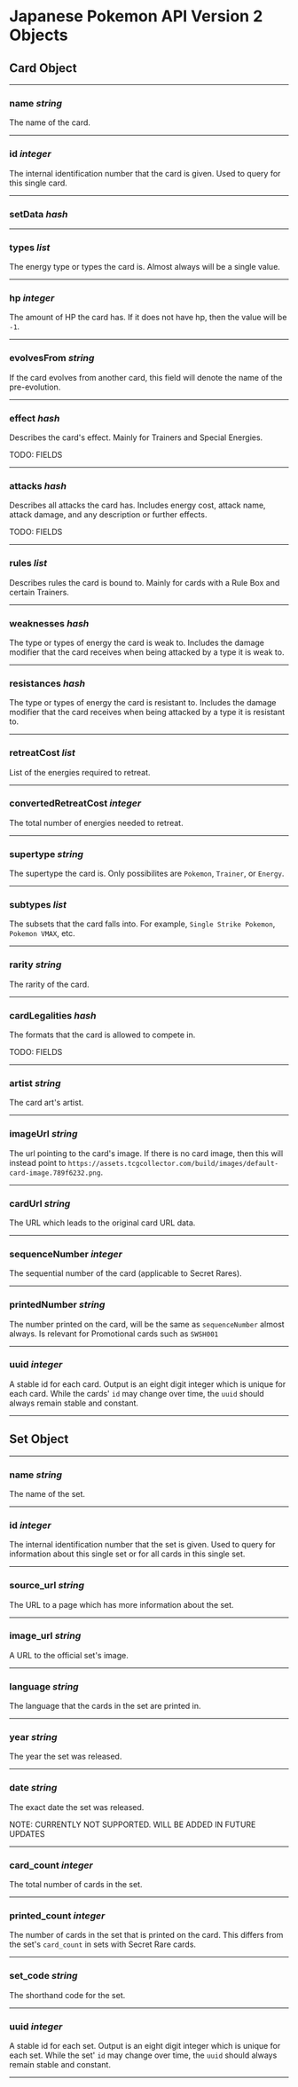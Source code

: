 # Japanese Pokemon API Version 2 Objects

## Card Object

* * *

### name _string_

The name of the card.
* * *

### id _integer_

The internal identification number that the card is given. Used to query for this single card.

* * *

### setData _hash_

* * *

### types _list<string>_

The energy type or types the card is. Almost always will be a single value.

* * *

### hp _integer_

The amount of HP the card has. If it does not have hp, then the value will be `-1`.

* * *

### evolvesFrom _string_

If the card evolves from another card, this field will denote the name of the pre-evolution.

* * *

### effect _hash_

Describes the card's effect. Mainly for Trainers and Special Energies.

TODO: FIELDS

* * *

### attacks _hash_

Describes all attacks the card has. Includes energy cost, attack name, attack damage, and any description or further effects.

TODO: FIELDS

* * *

### rules _list<string>_

Describes rules the card is bound to. Mainly for cards with a Rule Box and certain Trainers.

* * *

### weaknesses _hash_

The type or types of energy the card is weak to. Includes the damage modifier that the card receives when being attacked by a type it is weak to.

* * *

### resistances _hash_

The type or types of energy the card is resistant to. Includes the damage modifier that the card receives when being attacked by a type it is resistant to.

* * *

### retreatCost _list<string>_

List of the energies required to retreat.

* * *

### convertedRetreatCost _integer_

The total number of energies needed to retreat.

* * *

### supertype _string_

The supertype the card is. Only possibilites are `Pokemon`, `Trainer`, or `Energy`.

* * *

### subtypes _list<string>_

The subsets that the card falls into. For example, `Single Strike Pokemon`, `Pokemon VMAX`, etc.

* * *

### rarity _string_

The rarity of the card.

* * *

### cardLegalities _hash_

The formats that the card is allowed to compete in. 

TODO: FIELDS

* * *

### artist _string_

The card art's artist.

* * *

### imageUrl _string_

The url pointing to the card's image. If there is no card image, then this will instead point to `https://assets.tcgcollector.com/build/images/default-card-image.789f6232.png`.

* * *

### cardUrl _string_

The URL which leads to the original card URL data.

* * *

### sequenceNumber _integer_

The sequential number of the card (applicable to Secret Rares).

* * *

### printedNumber _string_

The number printed on the card, will be the same as `sequenceNumber` almost always. Is relevant for Promotional cards such as `SWSH001`

* * *

### uuid _integer_

A stable id for each card. Output is an eight digit integer which is unique for each card. While the cards' `id` may change over time, the `uuid` should always remain stable and constant. 

* * *


## Set Object

* * *

### name _string_

The name of the set.

* * *

### id _integer_

The internal identification number that the set is given. Used to query for information about this single set or for all cards in this single set.

* * *

### source_url _string_

The URL to a page which has more information about the set.

* * *

### image_url _string_

A URL to the official set's image.

* * *

### language _string_

The language that the cards in the set are printed in.

* * *

### year _string_

The year the set was released.

* * *

### date _string_

The exact date the set was released. 

NOTE: CURRENTLY NOT SUPPORTED. WILL BE ADDED IN FUTURE UPDATES

* * *

### card_count _integer_

The total number of cards in the set.

* * *

### printed_count _integer_

The number of cards in the set that is printed on the card. This differs from the set's `card_count` in sets with Secret Rare cards.

* * *

### set_code _string_

The shorthand code for the set.

* * *

### uuid _integer_

A stable id for each set. Output is an eight digit integer which is unique for each set. While the set' `id` may change over time, the `uuid` should always remain stable and constant. 

* * *